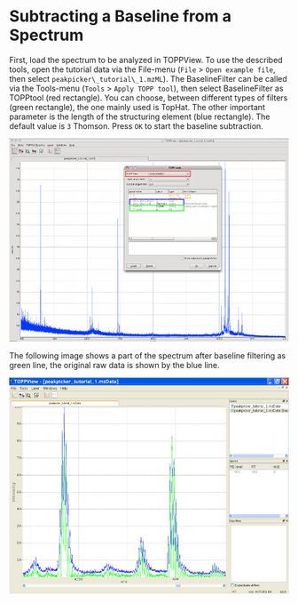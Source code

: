 Subtracting a Baseline from a Spectrum
=====================================

First, load the spectrum to be analyzed in TOPPView. To use the described tools, open the tutorial data via the
File-menu (`File` > `Open example file`, then select `peakpicker\_tutorial\_1.mzML`). The BaselineFilter can be called via
the Tools-menu (`Tools` > `Apply TOPP tool`), then select BaselineFilter as TOPPtool (red rectangle). You can choose,
between different types of filters (green rectangle), the one mainly used is TopHat. The other important parameter is
the length of the structuring element (blue rectangle). The default value is `3` Thomson. Press `OK` to start the baseline
subtraction.

![](../../images/tutorials/topp/TOPPView_tools_baseline.png)

The following image shows a part of the spectrum after baseline filtering as green line, the original raw data is shown
by the blue line.

![](../../images/tutorials/topp/TOPPView_tools_baseline_filtered.png)

